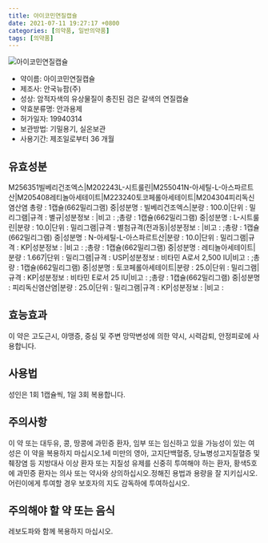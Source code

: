 ```yaml
---
title: 아이코민연질캡슐
date: 2021-07-11 19:27:17 +0800
categories: [의약품, 일반의약품]
tags: [의약품]
---
```

![아이코민연질캡슐](https://nedrug.mfds.go.kr/pbp/cmn/itemImageDownload/152483056345000157)

- 약이름: 아이코민연질캡슐
- 제조사: 안국뉴팜(주)
- 성상: 암적자색의 유상물질이 충진된 검은 갈색의 연질캡슐
- 약효분류명: 안과용제
- 허가일자: 19940314
- 보관방법: 기밀용기, 실온보관
- 사용기간: 제조일로부터 36 개월
## 유효성분
M256351빌베리건조엑스|M202243L-시트룰린|M255041N-아세틸-L-아스파르트산|M205408레티놀아세테이트|M223240토코페롤아세테이트|M204304피리독신염산염
총량 : 1캡슐(662밀리그램) 중|성분명 : 빌베리건조엑스|분량 : 100.0|단위 : 밀리그램|규격 : 별규|성분정보 : |비고 : ;총량 : 1캡슐(662밀리그램) 중|성분명 : L-시트룰린|분량 : 10.0|단위 : 밀리그램|규격 : 별첨규격(전과동)|성분정보 : |비고 : ;총량 : 1캡슐(662밀리그램) 중|성분명 : N-아세틸-L-아스파르트산|분량 : 10.0|단위 : 밀리그램|규격 : KP|성분정보 : |비고 : ;총량 : 1캡슐(662밀리그램) 중|성분명 : 레티놀아세테이트|분량 : 1.667|단위 : 밀리그램|규격 : USP|성분정보 : 비타민 A로서 2,500 IU|비고 : ;총량 : 1캡슐(662밀리그램) 중|성분명 : 토코페롤아세테이트|분량 : 25.0|단위 : 밀리그램|규격 : KP|성분정보 : 비타민 E로서 25 IU|비고 : ;총량 : 1캡슐(662밀리그램) 중|성분명 : 피리독신염산염|분량 : 25.0|단위 : 밀리그램|규격 : KP|성분정보 : |비고 :
## 효능효과
이 약은 고도근시, 야맹증, 중심 및 주변 망막변성에 의한 약시, 시력감퇴, 안정피로에 사용합니다.
## 사용법
성인은 1회 1캡슐씩, 1일 3회 복용합니다.
## 주의사항
이 약 또는 대두유, 콩, 땅콩에 과민증 환자, 임부 또는 임신하고 있을 가능성이 있는 여성은 이 약을 복용하지 마십시오.1세 미만의 영아, 고지단백혈증, 당뇨병성고지질혈증 및 췌장염 등 지방대사 이상 환자 또는 지질성 유제를 신중히 투여해야 하는 환자, 황색5호에 과민증 환자는 의사 또는 약사와 상의하십시오.정해진 용법과 용량을 잘 지키십시오.어린이에게 투여할 경우 보호자의 지도 감독하에 투여하십시오.
## 주의해야 할 약 또는 음식
레보도파와 함께 복용하지 마십시오.

